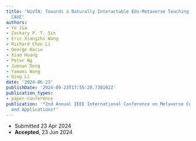 ```yaml
---
title: 'NivTA: Towards a Naturally Interactable Edu-Metaverse Teaching Assistant for
  CAVE'
authors:
- Ye Jia
- Zackary P. T. Sin
- Eric Xiangzhi Wang
- Richard Chen Li
- George Baciu
- Xiao Huang
- Peter Ng
- Junnan Dong
- Yaowei Wang
- Qing Li
date: '2024-06-23'
publishDate: '2024-09-23T17:55:28.738102Z'
publication_types:
- paper-conference
publication: '*2nd Annual IEEE International Conference on Metaverse Computing, Networking,
  and Applications*'
---
```

- Submitted 23 Apr 2024
- **Accepted**, 23 Jun 2024